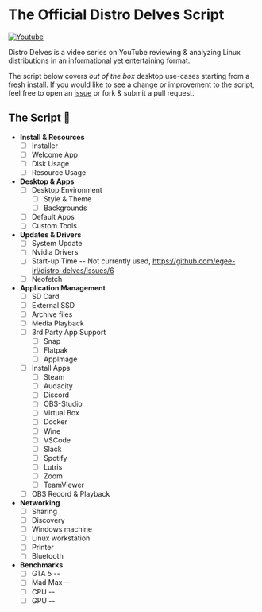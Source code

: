 # The Official Distro Delves Script

[![Youtube](https://img.shields.io/badge/Egee-Youtube-e62117.svg)](https://www.youtube.com/c/Egeeirl)

Distro Delves is a video series on YouTube reviewing & analyzing Linux distributions in an informational yet entertaining format.

The script below covers _out of the box_ desktop use-cases starting from a fresh install. If you would like to see a change or improvement to the script, feel free to open an [issue](https://github.com/egee-irl/distro-delves/issues) or fork & submit a pull request.

## The Script 📜

- **Install & Resources**
  - [ ] Installer
  - [ ] Welcome App
  - [ ] Disk Usage
  - [ ] Resource Usage
- **Desktop & Apps**
  - [ ] Desktop Environment
    - [ ] Style & Theme
    - [ ] Backgrounds
  - [ ] Default Apps
  - [ ] Custom Tools
- **Updates & Drivers**
  - [ ] System Update
  - [ ] Nvidia Drivers
  - [ ] Start-up Time -- Not currently used, https://github.com/egee-irl/distro-delves/issues/6
  - [ ] Neofetch
- **Application Management**
  - [ ] SD Card
  - [ ] External SSD
  - [ ] Archive files
  - [ ] Media Playback
  - [ ] 3rd Party App Support
    - [ ] Snap
    - [ ] Flatpak
    - [ ] AppImage
  - [ ] Install Apps
    - [ ]  Steam
    - [ ]  Audacity
    - [ ]  Discord
    - [ ]  OBS-Studio
    - [ ]  Virtual Box
    - [ ]  Docker
    - [ ]  Wine
    - [ ]  VSCode
    - [ ]  Slack
    - [ ]  Spotify
    - [ ]  Lutris
    - [ ]  Zoom
    - [ ]  TeamViewer
  - [ ] OBS Record & Playback
- **Networking**
  - [ ] Sharing
  - [ ] Discovery
  - [ ] Windows machine
  - [ ] Linux workstation
  - [ ] Printer
  - [ ] Bluetooth
- **Benchmarks**
  - [ ] GTA 5 --
  - [ ] Mad Max --
  - [ ] CPU --
  - [ ] GPU --
